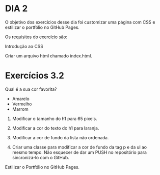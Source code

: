 # DIA 2

O objetivo dos exercícios desse dia foi customizar uma página com CSS e estilizar o portfólio no GitHub Pages.

Os requisitos do exercício são:

Introdução ao CSS

Criar um arquivo html chamado index.html.

<!DOCTYPE html>
<html lang="pt-br">
  <head>
    <meta charset="UTF-8">
    <title>HTML</title>
    <style></style>
  </head>
  <body>
    <h1>Exercícios 3.2</h1>
    <p>Qual é a sua cor favorita?</p>
    <ul>
      <li>Amarelo</li>
      <li>Vermelho</li>
      <li>Marrom</li>
    </ul>
  </body>
</html>

1. Modificar o tamanho do h1 para 65 pixels.

2. Modificar a cor do texto do h1 para laranja.

3. Modificar a cor de fundo da lista não ordenada.

4. Criar uma classe para modificar a cor de fundo da tag p e da ul ao mesmo tempo.
Não esquecer de dar um PUSH no repositório para sincronizá-lo com o GitHub.





Estilizar o Portfólio no GitHub Pages.
